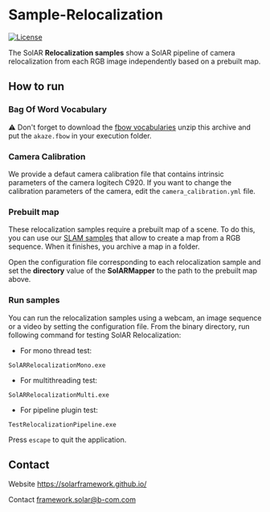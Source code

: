 # Sample-Relocalization

[![License](https://img.shields.io/github/license/SolARFramework/Sample-Slam?style=flat-square&label=License)](https://www.apache.org/licenses/LICENSE-2.0)


The SolAR **Relocalization samples** show a SolAR pipeline of camera relocalization from each RGB image independently based on a prebuilt map.

## How to run

### Bag Of Word Vocabulary

:warning: Don't forget to download the [fbow vocabularies](https://github.com/SolarFramework/binaries/releases/download/fbow%2F0.0.1%2Fwin/fbow_voc.zip) unzip this archive and put the `akaze.fbow` in your execution folder.

### Camera Calibration

We provide a defaut camera calibration file that contains intrinsic parameters of the camera logitech C920.
If you want to change the calibration parameters of the camera, edit the `camera_calibration.yml` file.

### Prebuilt map

These relocalization samples require a prebuilt map of a scene. 
To do this, you can use our [SLAM samples](https://github.com/SolarFramework/Sample-Slam) that allow to create a map from a RGB sequence.
When it finishes, you archive a map in a folder. 

Open the configuration file corresponding to each relocalization sample and set the **directory** value of the **SolARMapper** to the path to the prebuilt map above.

### Run samples

You can run the relocalization samples using a webcam, an image sequence or a video by setting the configuration file.
From the binary directory, run following command for testing SolAR Relocalization:

* For mono thread test:
<pre><code>SolARRelocalizationMono.exe</code></pre>

* For multithreading test:
<pre><code>SolARRelocalizationMulti.exe</code></pre>

* For pipeline plugin test:
<pre><code>TestRelocalizationPipeline.exe</code></pre>

Press `escape` to quit the application.

## Contact 
Website https://solarframework.github.io/

Contact framework.solar@b-com.com